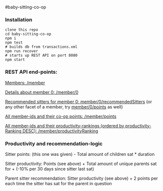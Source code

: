 #baby-sitting-co-op

### Installation
```
clone this repo
cd baby-sitting-co-op
npm i
npm test
# builds db from transactions.xml
npm run recover
# starts up REST API on port 8080
npm start 
```
### REST API end-points:

[Members: /member](http://localhost:8080/member)

[Details about member 0: /member/0](http://localhost:8080/member/0)

[Recommended sitters for member 0: member/0/recommendedSitters](http://localhost:8080/member/0/recommendedSitters)
(or any other facet of a member, try [member/0/points](http://localhost:8080/member/0/points) as well)

[All member-ids and their co-op points: /member/points](http://localhost:8080/member/points)

[All member-ids and their productivity-rankings (ordered by productivity-Ranking DESC): /member/productivityRanking](http://localhost:8080/member/productivityRanking)

### Productivity and recommendation-logic
Sitter points: (this one was given) - Total amount of children sat * duration

Sitter productivity: Points (see above) + Total amount of unique parents sat for + (-10% per 30 days since sitter last sat)

Parent sitter recommendation: Sitter productivity (see above) + 2 points per each time the sitter has sat for the parent in question

